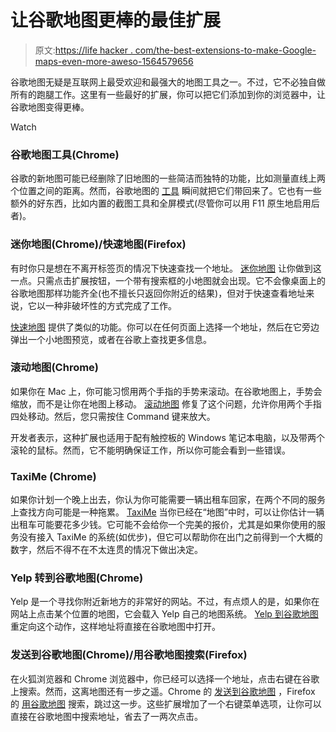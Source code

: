 # 让谷歌地图更棒的最佳扩展

> 原文:[https://life hacker . com/the-best-extensions-to-make-Google-maps-even-more-aweso-1564579656](https://lifehacker.com/the-best-extensions-to-make-google-maps-even-more-aweso-1564579656)

谷歌地图无疑是互联网上最受欢迎和最强大的地图工具之一。不过，它不必独自做所有的跑腿工作。这里有一些最好的扩展，你可以把它们添加到你的浏览器中，让谷歌地图变得更棒。

Watch

### 谷歌地图工具(Chrome)

谷歌的新地图可能已经删除了旧地图的一些简洁而独特的功能，比如测量直线上两个位置之间的距离。然而，谷歌地图的 [工具](https://chrome.google.com/webstore/detail/tools-for-google-maps/eljpanecjjlonmoiofelcmkkpojcalcb?utm_source=chrome-ntp-icon) 瞬间就把它们带回来了。它也有一些额外的好东西，比如内置的截图工具和全屏模式(尽管你可以用 F11 原生地启用后者)。

### 迷你地图(Chrome)/快速地图(Firefox)

有时你只是想在不离开标签页的情况下快速查找一个地址。 [迷你地图](https://chrome.google.com/webstore/detail/mini-maps/fbfnldkfkplmmmbfnjkdbbhjbopnocda) 让你做到这一点。只需点击扩展按钮，一个带有搜索框的小地图就会出现。它不会像桌面上的谷歌地图那样功能齐全(也不擅长只返回你附近的结果)，但对于快速查看地址来说，它以一种非破坏性的方式完成了工作。

[快速地图](https://addons.mozilla.org/en-US/firefox/addon/quick-maps/?src=search) 提供了类似的功能。你可以在任何页面上选择一个地址，然后在它旁边弹出一个小地图预览，或者在谷歌上查找更多信息。

### 滚动地图(Chrome)

如果你在 Mac 上，你可能习惯用两个手指的手势来滚动。在谷歌地图上，手势会缩放，而不是让你在地图上移动。 [滚动地图](https://chrome.google.com/webstore/detail/scrollmaps/jifommjndpnefcfplgnbhabocomgdjjg) 修复了这个问题，允许你用两个手指四处移动。然后，您只需按住 Command 键来放大。

开发者表示，这种扩展也适用于配有触控板的 Windows 笔记本电脑，以及带两个滚轮的鼠标。然而，它不能明确保证工作，所以你可能会看到一些错误。

### TaxiMe (Chrome)

如果你计划一个晚上出去，你认为你可能需要一辆出租车回家，在两个不同的服务上查找方向可能是一种拖累。 [TaxiMe](https://chrome.google.com/webstore/detail/taxime-for-google-maps/kmfpjlciagibhaphcbmiobhmdhadpjkl) 当你已经在“地图”中时，可以让你估计一辆出租车可能要花多少钱。它可能不会给你一个完美的报价，尤其是如果你使用的服务没有接入 TaxiMe 的系统(如优步)，但它可以帮助你在出门之前得到一个大概的数字，然后不得不在不太连贯的情况下做出决定。

### Yelp 转到谷歌地图(Chrome)

Yelp 是一个寻找你附近新地方的非常好的网站。不过，有点烦人的是，如果你在网站上点击某个位置的地图，它会载入 Yelp 自己的地图系统。 [Yelp 到谷歌地图](https://chrome.google.com/webstore/detail/yelp-to-google-maps/fpmjnpeaolcopddalaodjlabiplflnlb) 重定向这个动作，这样地址将直接在谷歌地图中打开。

### 发送到谷歌地图(Chrome)/用谷歌地图搜索(Firefox)

在火狐浏览器和 Chrome 浏览器中，你已经可以选择一个地址，点击右键在谷歌上搜索。然而，这离地图还有一步之遥。Chrome 的 [发送到谷歌地图](https://chrome.google.com/webstore/detail/send-to-google-maps/bhggankplfegmjjngfmhfajedmiikolo?utm_source=chrome-ntp-icon) ，Firefox 的 [用谷歌地图](https://addons.mozilla.org/en-US/firefox/addon/directions-with-google-maps/?src=search) 搜索，跳过这一步。这些扩展增加了一个右键菜单选项，让你可以直接在谷歌地图中搜索地址，省去了一两次点击。